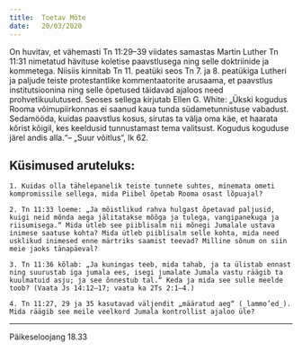 ```yaml
---
title:  Toetav Mõte
date:   20/03/2020
---
```


On huvitav, et vähemasti Tn 11:29–39 viidates samastas Martin Luther Tn 11:31 nimetatud hävituse koletise paavstlusega ning selle doktriinide ja kommetega. Niisiis kinnitab Tn 11. peatüki seos Tn 7. ja 8. peatükiga Lutheri ja paljude teiste protestantlike kommentaatorite arusaama, et paavstlus institutsioonina ning selle õpetused täidavad ajaloos need prohvetikuulutused. Seoses sellega kirjutab Ellen G. White: „Ükski kogudus Rooma võimupiirkonnas ei saanud kaua tunda südametunnistuse vabadust. Sedamööda, kuidas paavstlus kosus, sirutas ta välja oma käe, et haarata kõrist kõigil, kes keeldusid tunnustamast tema valitsust. Kogudus koguduse järel andis alla.“– „Suur võitlus“, lk 62.

## Küsimused aruteluks:

`1. Kuidas olla tähelepanelik teiste tunnete suhtes, minemata ometi kompromissile sellega, mida Piibel õpetab Rooma osast lõpuajal?`

`2. Tn 11:33 loeme: „Ja mõistlikud rahva hulgast õpetavad paljusid, kuigi neid mõnda aega jälitatakse mõõga ja tulega, vangipanekuga ja riisumisega.“ Mida ütleb see piiblisalm nii mõnegi Jumalale ustava inimese saatuse kohta? Mida ütleb piiblisalm selle kohta, mida need usklikud inimesed enne märtriks saamist teevad? Milline sõnum on siin meie jaoks tänapäeval?`

`3. Tn 11:36 kõlab: „Ja kuningas teeb, mida tahab, ja ta ülistab ennast ning suurustab iga jumala ees, isegi jumalate Jumala vastu räägib ta kuulmatuid asju; ja see õnnestub tal.“ Keda ja mida see sulle meelde toob? (Vaata Js 14:12–17; vaata ka 2Ts 2:1–4.)`

`4. Tn 11:27, 29 ja 35 kasutavad väljendit „määratud aeg“ (_lammo’ed_). Mida räägib see meile veelkord Jumala kontrollist ajaloo üle?`

---
Päikeseloojang 18.33
